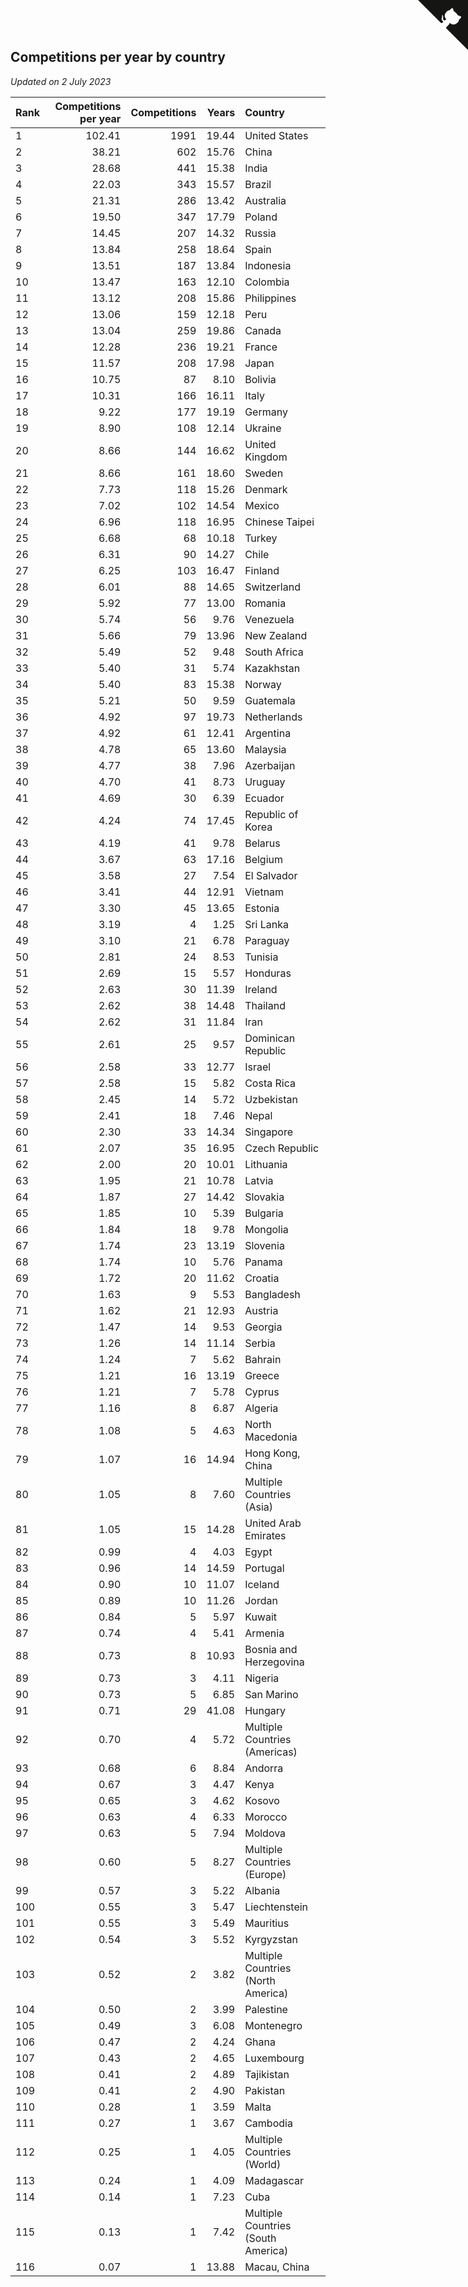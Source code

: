 ## Competitions per year by country

*Updated on  2 July 2023*

| Rank | Competitions per year | Competitions | Years | Country |
| :--- | ---: | ---: | ---: | :--- |
| 1 | 102.41 | 1991 | 19.44 | United States |
| 2 | 38.21 | 602 | 15.76 | China |
| 3 | 28.68 | 441 | 15.38 | India |
| 4 | 22.03 | 343 | 15.57 | Brazil |
| 5 | 21.31 | 286 | 13.42 | Australia |
| 6 | 19.50 | 347 | 17.79 | Poland |
| 7 | 14.45 | 207 | 14.32 | Russia |
| 8 | 13.84 | 258 | 18.64 | Spain |
| 9 | 13.51 | 187 | 13.84 | Indonesia |
| 10 | 13.47 | 163 | 12.10 | Colombia |
| 11 | 13.12 | 208 | 15.86 | Philippines |
| 12 | 13.06 | 159 | 12.18 | Peru |
| 13 | 13.04 | 259 | 19.86 | Canada |
| 14 | 12.28 | 236 | 19.21 | France |
| 15 | 11.57 | 208 | 17.98 | Japan |
| 16 | 10.75 | 87 | 8.10 | Bolivia |
| 17 | 10.31 | 166 | 16.11 | Italy |
| 18 | 9.22 | 177 | 19.19 | Germany |
| 19 | 8.90 | 108 | 12.14 | Ukraine |
| 20 | 8.66 | 144 | 16.62 | United Kingdom |
| 21 | 8.66 | 161 | 18.60 | Sweden |
| 22 | 7.73 | 118 | 15.26 | Denmark |
| 23 | 7.02 | 102 | 14.54 | Mexico |
| 24 | 6.96 | 118 | 16.95 | Chinese Taipei |
| 25 | 6.68 | 68 | 10.18 | Turkey |
| 26 | 6.31 | 90 | 14.27 | Chile |
| 27 | 6.25 | 103 | 16.47 | Finland |
| 28 | 6.01 | 88 | 14.65 | Switzerland |
| 29 | 5.92 | 77 | 13.00 | Romania |
| 30 | 5.74 | 56 | 9.76 | Venezuela |
| 31 | 5.66 | 79 | 13.96 | New Zealand |
| 32 | 5.49 | 52 | 9.48 | South Africa |
| 33 | 5.40 | 31 | 5.74 | Kazakhstan |
| 34 | 5.40 | 83 | 15.38 | Norway |
| 35 | 5.21 | 50 | 9.59 | Guatemala |
| 36 | 4.92 | 97 | 19.73 | Netherlands |
| 37 | 4.92 | 61 | 12.41 | Argentina |
| 38 | 4.78 | 65 | 13.60 | Malaysia |
| 39 | 4.77 | 38 | 7.96 | Azerbaijan |
| 40 | 4.70 | 41 | 8.73 | Uruguay |
| 41 | 4.69 | 30 | 6.39 | Ecuador |
| 42 | 4.24 | 74 | 17.45 | Republic of Korea |
| 43 | 4.19 | 41 | 9.78 | Belarus |
| 44 | 3.67 | 63 | 17.16 | Belgium |
| 45 | 3.58 | 27 | 7.54 | El Salvador |
| 46 | 3.41 | 44 | 12.91 | Vietnam |
| 47 | 3.30 | 45 | 13.65 | Estonia |
| 48 | 3.19 | 4 | 1.25 | Sri Lanka |
| 49 | 3.10 | 21 | 6.78 | Paraguay |
| 50 | 2.81 | 24 | 8.53 | Tunisia |
| 51 | 2.69 | 15 | 5.57 | Honduras |
| 52 | 2.63 | 30 | 11.39 | Ireland |
| 53 | 2.62 | 38 | 14.48 | Thailand |
| 54 | 2.62 | 31 | 11.84 | Iran |
| 55 | 2.61 | 25 | 9.57 | Dominican Republic |
| 56 | 2.58 | 33 | 12.77 | Israel |
| 57 | 2.58 | 15 | 5.82 | Costa Rica |
| 58 | 2.45 | 14 | 5.72 | Uzbekistan |
| 59 | 2.41 | 18 | 7.46 | Nepal |
| 60 | 2.30 | 33 | 14.34 | Singapore |
| 61 | 2.07 | 35 | 16.95 | Czech Republic |
| 62 | 2.00 | 20 | 10.01 | Lithuania |
| 63 | 1.95 | 21 | 10.78 | Latvia |
| 64 | 1.87 | 27 | 14.42 | Slovakia |
| 65 | 1.85 | 10 | 5.39 | Bulgaria |
| 66 | 1.84 | 18 | 9.78 | Mongolia |
| 67 | 1.74 | 23 | 13.19 | Slovenia |
| 68 | 1.74 | 10 | 5.76 | Panama |
| 69 | 1.72 | 20 | 11.62 | Croatia |
| 70 | 1.63 | 9 | 5.53 | Bangladesh |
| 71 | 1.62 | 21 | 12.93 | Austria |
| 72 | 1.47 | 14 | 9.53 | Georgia |
| 73 | 1.26 | 14 | 11.14 | Serbia |
| 74 | 1.24 | 7 | 5.62 | Bahrain |
| 75 | 1.21 | 16 | 13.19 | Greece |
| 76 | 1.21 | 7 | 5.78 | Cyprus |
| 77 | 1.16 | 8 | 6.87 | Algeria |
| 78 | 1.08 | 5 | 4.63 | North Macedonia |
| 79 | 1.07 | 16 | 14.94 | Hong Kong, China |
| 80 | 1.05 | 8 | 7.60 | Multiple Countries (Asia) |
| 81 | 1.05 | 15 | 14.28 | United Arab Emirates |
| 82 | 0.99 | 4 | 4.03 | Egypt |
| 83 | 0.96 | 14 | 14.59 | Portugal |
| 84 | 0.90 | 10 | 11.07 | Iceland |
| 85 | 0.89 | 10 | 11.26 | Jordan |
| 86 | 0.84 | 5 | 5.97 | Kuwait |
| 87 | 0.74 | 4 | 5.41 | Armenia |
| 88 | 0.73 | 8 | 10.93 | Bosnia and Herzegovina |
| 89 | 0.73 | 3 | 4.11 | Nigeria |
| 90 | 0.73 | 5 | 6.85 | San Marino |
| 91 | 0.71 | 29 | 41.08 | Hungary |
| 92 | 0.70 | 4 | 5.72 | Multiple Countries (Americas) |
| 93 | 0.68 | 6 | 8.84 | Andorra |
| 94 | 0.67 | 3 | 4.47 | Kenya |
| 95 | 0.65 | 3 | 4.62 | Kosovo |
| 96 | 0.63 | 4 | 6.33 | Morocco |
| 97 | 0.63 | 5 | 7.94 | Moldova |
| 98 | 0.60 | 5 | 8.27 | Multiple Countries (Europe) |
| 99 | 0.57 | 3 | 5.22 | Albania |
| 100 | 0.55 | 3 | 5.47 | Liechtenstein |
| 101 | 0.55 | 3 | 5.49 | Mauritius |
| 102 | 0.54 | 3 | 5.52 | Kyrgyzstan |
| 103 | 0.52 | 2 | 3.82 | Multiple Countries (North America) |
| 104 | 0.50 | 2 | 3.99 | Palestine |
| 105 | 0.49 | 3 | 6.08 | Montenegro |
| 106 | 0.47 | 2 | 4.24 | Ghana |
| 107 | 0.43 | 2 | 4.65 | Luxembourg |
| 108 | 0.41 | 2 | 4.89 | Tajikistan |
| 109 | 0.41 | 2 | 4.90 | Pakistan |
| 110 | 0.28 | 1 | 3.59 | Malta |
| 111 | 0.27 | 1 | 3.67 | Cambodia |
| 112 | 0.25 | 1 | 4.05 | Multiple Countries (World) |
| 113 | 0.24 | 1 | 4.09 | Madagascar |
| 114 | 0.14 | 1 | 7.23 | Cuba |
| 115 | 0.13 | 1 | 7.42 | Multiple Countries (South America) |
| 116 | 0.07 | 1 | 13.88 | Macau, China |


<a href="https://github.com/JustinTimeCuber/wca_statistics" class="github-corner" aria-label="View source on Github"><svg width="80" height="80" viewBox="0 0 250 250" style="fill:#151513; color:#fff; position: absolute; top: 0; border: 0; right: 0;" aria-hidden="true"><path d="M0,0 L115,115 L130,115 L142,142 L250,250 L250,0 Z"></path><path d="M128.3,109.0 C113.8,99.7 119.0,89.6 119.0,89.6 C122.0,82.7 120.5,78.6 120.5,78.6 C119.2,72.0 123.4,76.3 123.4,76.3 C127.3,80.9 125.5,87.3 125.5,87.3 C122.9,97.6 130.6,101.9 134.4,103.2" fill="currentColor" style="transform-origin: 130px 106px;" class="octo-arm"></path><path d="M115.0,115.0 C114.9,115.1 118.7,116.5 119.8,115.4 L133.7,101.6 C136.9,99.2 139.9,98.4 142.2,98.6 C133.8,88.0 127.5,74.4 143.8,58.0 C148.5,53.4 154.0,51.2 159.7,51.0 C160.3,49.4 163.2,43.6 171.4,40.1 C171.4,40.1 176.1,42.5 178.8,56.2 C183.1,58.6 187.2,61.8 190.9,65.4 C194.5,69.0 197.7,73.2 200.1,77.6 C213.8,80.2 216.3,84.9 216.3,84.9 C212.7,93.1 206.9,96.0 205.4,96.6 C205.1,102.4 203.0,107.8 198.3,112.5 C181.9,128.9 168.3,122.5 157.7,114.1 C157.9,116.9 156.7,120.9 152.7,124.9 L141.0,136.5 C139.8,137.7 141.6,141.9 141.8,141.8 Z" fill="currentColor" class="octo-body"></path></svg></a><style>.github-corner:hover .octo-arm{animation:octocat-wave 560ms ease-in-out}@keyframes octocat-wave{0%,100%{transform:rotate(0)}20%,60%{transform:rotate(-25deg)}40%,80%{transform:rotate(10deg)}}@media (max-width:500px){.github-corner:hover .octo-arm{animation:none}.github-corner .octo-arm{animation:octocat-wave 560ms ease-in-out}}</style>
